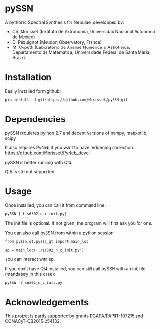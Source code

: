 # pySSN
A pythonic Spectral Synthesis for Nebulae, developped by:

* Ch. Morisset (Instituto de Astronomia, Universidad Nacional Autonoma de Mexico)
* D. Péquignot (Meudon Observatory, France)
* M. Copetti (Laboratorio de Analise Numerica e Astrofisica, Departamento de Matematica, Universidade Federal de Santa Maria, Brazil)

Installation
=======

Easily installed form github:

`pip install -U git+https://github.com/Morisset/pySSN.git`

Dependencies
=========

pySSN requieres python 2.7 and decent versions of numpy, matplotlib, scipy

It also requires PyNeb if you want to have reddening correction. https://github.com/Morisset/PyNeb_devel

pySSN is better running with Qt4.

Qt5 is still not supported

Usage
====

Once installed, you can call it from command line:

`pySSN [-f s6302_n_c_init.py]`

The init file is optional. If not given, the program will first ask you for one.

You can also call pySSN from within a python session:

`from pyssn.qt.pyssn_qt import main_loc`

`sp = main_loc('./s6302_n_c_init.py')`

You can interact with sp.


If you don't have Qt4 installed, you can still call pySSN with an init file (mandatory in this case):

`pySSN -f s6302_n_c_init.py`

Acknowledgements
================

This project is partly supported by grants DGAPA/PAPIIT-107215 and CONACyT-CB2015-254132.
